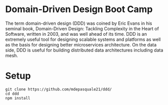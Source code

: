 # Domain-Driven Design Boot Camp

The term domain-driven design (DDD) was coined by Eric Evans in his seminal book, Domain-Driven Design: Tackling
Complexity in the Heart of Software, written in 2003, and was well ahead of its time. DDD is an extremely useful tool
for designing scalable systems and platforms as well as the basis for designing better microservices architecture. On
the data side, DDD is useful for building distributed data architectures including data mesh.

# Setup
```
git clone https://github.com/mdepasquale21/ddd/
cd ddd
npm install
```
